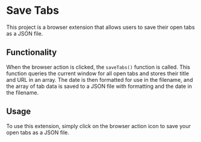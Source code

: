 

# Save Tabs
This project is a browser extension that allows users to save their open tabs as a JSON file. 

## Functionality 
When the browser action is clicked, the `saveTabs()` function is called. This function queries the current window for all open tabs and stores their title and URL in an array. The date is then formatted for use in the filename, and the array of tab data is saved to a JSON file with formatting and the date in the filename. 

## Usage 
To use this extension, simply click on the browser action icon to save your open tabs as a JSON file.